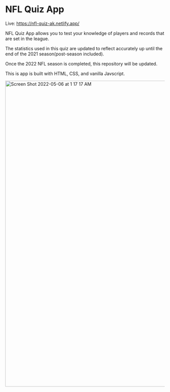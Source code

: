 # NFL Quiz App

Live: https://nfl-quiz-ak.netlify.app/

NFL Quiz App allows you to test your knowledge of players and records that are set in the league.

The statistics used in this quiz are updated to reflect accurately up until the end of the 2021 season(post-season included).

Once the 2022 NFL season is completed, this repository will be updated.

This is app is built with HTML, CSS, and vanilla Javscript.  

<img width="964" alt="Screen Shot 2022-05-06 at 1 17 17 AM" src="https://user-images.githubusercontent.com/40888481/167077455-4db686ed-7268-4d79-a1ba-61e9857fb490.png">

